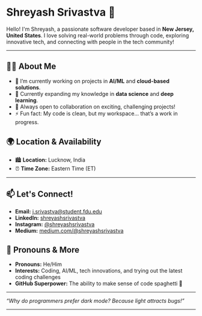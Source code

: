 # Shreyash Srivastva 👋

Hello! I'm Shreyash, a passionate software developer based in **New Jersey, United States**. I love solving real-world problems through code, exploring innovative tech, and connecting with people in the tech community!

---

## 👨‍💻 About Me
- 🔭 I’m currently working on projects in **AI/ML** and **cloud-based solutions**.
- 🌱 Currently expanding my knowledge in **data science** and **deep learning**.
- 🤝 Always open to collaboration on exciting, challenging projects!
- ⚡ Fun fact: My code is clean, but my workspace... that’s a work in progress.

## 🌍 Location & Availability
- 🏙 **Location:** Lucknow, India
- ⏰ **Time Zone:** Eastern Time (ET)


---

## 📫 Let's Connect!
- **Email:** [j.srivastva@student.fdu.edu](mailto:j.srivastva@student.fdu.edu)
- **LinkedIn:** [shreyashsrivastva](https://www.linkedin.com/in/shreyashsrivastva)
- **Instagram:** [@shreyashsrivastva](https://www.instagram.com/shreyazh)
- **Medium:** [medium.com/@shreyashsrivastva](https://medium.com/@shreyashsrivastva)

## 🤖 Pronouns & More
- **Pronouns:** He/Him
- **Interests:** Coding, AI/ML, tech innovations, and trying out the latest coding challenges
- **GitHub Superpower:** The ability to make sense of code spaghetti 🍝

---

<!-- Thanks for visiting my profile! -->

_“Why do programmers prefer dark mode? Because light attracts bugs!”_

--- 

<!---
shreyazh/shreyazh is a ✨ special ✨ repository because its `README.md` (this file) appears on your GitHub profile.
You can click the Preview link to take a look at your changes.
--->
